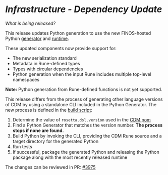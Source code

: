 # _Infrastructure - Dependency Update_

_What is being released?_

This release updates Python generation to use the new FINOS-hosted Python [generator](https://github.com/finos/rune-python-generator) and [runtime](https://github.com/finos/rune-python-runtime).

These updated components now provide support for:

- The new serialization standard
- Metadata in Rune-defined types
- Types with circular dependencies
- Python generation when the input Rune includes multiple top-level namespaces

**Note:** Python generation from Rune-defined functions is not yet supported.

This release differs from the process of generating other language versions of CDM by using a standalone CLI included in the Python Generator. The new process is defined in the [build script](./rosetta-source/src/main/resources/build-resources/python/build-cdm-python.sh):

1. Determine the value of `rosetta.dsl.version` used in the [CDM pom](./pom.xml)
2. Find a Python Generator that matches the version number.  **The process stops if none are found.**
3. Build Python by invoking the CLI, providing the CDM Rune source and a target directory for the generated Python
4. Run tests
5. If successful, package the generated Python and releasing the Python package along with the most recently released runtime

The changes can be reviewed in PR: [#3975](https://github.com/finos/common-domain-model/pull/3975)